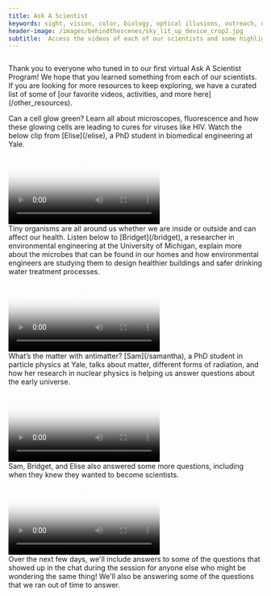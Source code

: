 ```yaml
---
title: Ask A Scientist
keywords: sight, vision, color, biology, optical illusions, outreach, demos, activities, ask a scientist, stem at home
header-image: /images/behindthescenes/sky_lit_up_device_crop2.jpg
subtitle:  Access the videos of each of our scientists and some highlights from the Q&A! 
---
```


<div class="row">
<div class="column long-text">
<p>Thank you to everyone who tuned in to our first virtual Ask A Scientist Program! We hope that you learned something from each of our scientists. If you are looking for more resources to keep exploring, we have a curated list of some of [our favorite videos, activities, and more here](/other_resources).</p>
</div>
</div>

<div class="row dark">
<div class="column long-text">
Can a cell glow green? Learn all about microscopes, fluorescence and how these glowing cells are leading to cures for viruses like HIV. Watch the below clip from [Elise](/elise), a PhD student in biomedical engineering at Yale.
</div>
</div>

<div class="row dark-transparent">
<div class="column"><video crossorigin style="margin:auto;max-width:100%;" poster="https://large.spinwearables.com/askascientist20200428_elise.png" src="https://large.spinwearables.com/askascientist20200428_elise.mp4" playsinline controls><track default kind="captions" srclang="en" label="On" src="https://large.spinwearables.com/askascientist20200428_elise.vtt"/></video></div>
</div>

<div class="row dark">
<div class="column long-text">
Tiny organisms are all around us whether we are inside or outside and can affect our health. Listen below to [Bridget](/bridget), a researcher in environmental engineering at the University of Michigan, explain more about the microbes that can be found in our homes and how environmental engineers are studying them to design healthier buildings and safer drinking water treatment processes.
</div>
</div>

<div class="row dark-transparent">
<div class="column"><video style="margin:auto;max-width:100%;" poster="https://large.spinwearables.com/askascientist20200428_bridget.png" src="https://large.spinwearables.com/askascientist20200428_bridget.mp4" playsinline controls></video></div>
</div>

<div class="row dark">
<div class="column long-text">
What’s the matter with antimatter? [Sam](/samantha), a PhD student in particle physics at Yale, talks about matter, different forms of radiation, and how her research in nuclear physics is helping us answer questions about the early universe.
</div>
</div>

<div class="row dark-transparent">
<div class="column"><video style="margin:auto;max-width:100%;" poster="https://large.spinwearables.com/askascientist20200428_sam.png" src="https://large.spinwearables.com/askascientist20200428_sam.mp4" playsinline controls></video></div>
</div>

<div class="row dark">
<div class="column long-text">
Sam, Bridget, and Elise also answered some more questions, including when they knew they wanted to become scientists. 
</div>
</div>

<div class="row dark-transparent">
<div class="column"><video style="margin:auto;max-width:100%;" poster="https://large.spinwearables.com/askascientist20200428_questions.png" src="https://large.spinwearables.com/askascientist20200428_questions.mp4" playsinline controls></video></div>
</div>
    
<div class="row">
<div class="column long-text">
Over the next few days, we'll include answers to some of the questions that showed up in the chat during the session for anyone else who might be wondering the same thing! We'll also be answering some of the questions that we ran out of time to answer.
</div>
</div>









